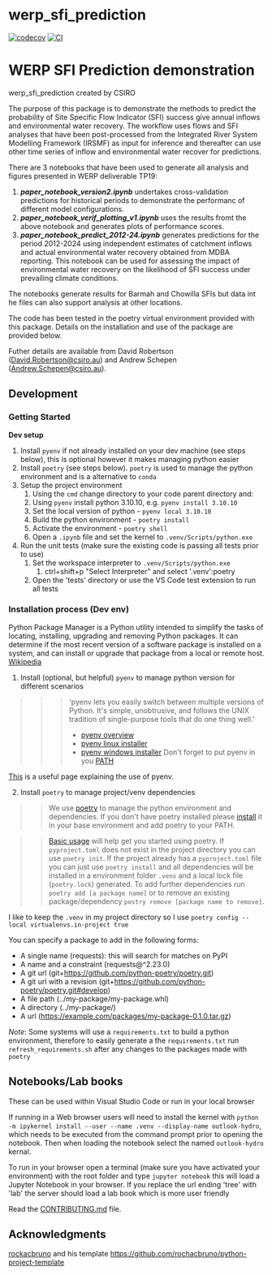 # werp_sfi_prediction

[![codecov](https://codecov.io/gh/fre171csiro/werp-sfi-prediction/branch/main/graph/badge.svg?token=werp-sfi-prediction_token_here)](https://codecov.io/gh/fre171csiro/werp-sfi-prediction)
[![CI](https://github.com/fre171csiro/werp-sfi-prediction/actions/workflows/main.yml/badge.svg)](https://github.com/fre171csiro/werp-sfi-prediction/actions/workflows/main.yml)

# WERP SFI Prediction demonstration

werp_sfi_prediction created by CSIRO

The purpose of this package is to demonstrate the methods to predict the probability of Site Specific Flow Indicator (SFI) success give annual inflows and environmental water recovery. The workflow uses flows and SFI analyses that have been post-processed from the Integrated River System Modelling Framework (IRSMF) as input for inference and thereafter can use other time series of inflow and environmental water recover for predictions.

There are 3 notebooks that have been used to generate all analysis and figures presented in WERP deliverable TP19:
1. ***paper_notebook_version2.ipynb*** undertakes cross-validation predictions for historical periods to demonstrate the performanc of different model configurations.
2. ***paper_notebook_verif_plotting_v1.ipynb*** uses the results fromt the above notebook and generates plots of performance scores.
3. ***paper_notebook_predict_2012-24.ipynb*** generates predictions for the period 2012-2024 using independent estimates of catchment inflows and actual environmental water recovery obtained from MDBA reporting. This notebook can be used for assessing the impact of environmental water recovery on the likelihood of SFI success under prevailing climate conditions. 

The notebooks generate results for Barmah and Chowilla SFIs but data int he files can also support analysis at other locations.

The code has been tested in the poetry virtual environment provided with this package. Details on the installation and use of the package are provided below.

Futher details are available from David Robertson (David.Robertson@csiro.au) and Andrew Schepen (Andrew.Schepen@csiro.au).


## Development
### Getting Started
**Dev setup**
1. Install `pyenv` if not already installed on your dev machine (see steps below), this is optional however it makes managing python easier
1. Install `poetry` (see steps below).  `poetry` is used to manage the python environment and is a alternative to `conda`
1. Setup the project environment
    1. Using the `cmd` change directory to your code parent directory and:
    1. Using `pyenv` install python 3.10.10, e.g. `pyenv install 3.10.10`
    1. Set the local version of python - `pyenv local 3.10.10`
    1. Build the python environment - `poetry install`
    1. Activate the environment - `poetry shell`
    1. Open a `.ipynb` file and set the kernel to `.venv/Scripts/python.exe`
1. Run the unit tests (make sure the existing code is passing all tests prior to use)
    1. Set the workspace interpreter to `.venv/Scripts/python.exe`
        1. ctrl+shift+p "Select Interpreter" and select '.venv':poetry
    1. Open the 'tests' directory or use the VS Code test extension to run all tests

### Installation process (Dev env)

Python Package Manager is a Python utility intended to simplify the tasks of locating, installing, upgrading and removing Python packages. It can determine if the most recent version of a software package is installed on a system, and can install or upgrade that package from a local or remote host. [Wikipedia](https://en.wikipedia.org/wiki/Python_Package_Manager)

1. Install (optional, but helpful) `pyenv` to manage python version for different scenarios
>>>'pyenv lets you easily switch between multiple versions of Python. It's simple, unobtrusive, and follows the UNIX tradition of single-purpose tools that do one thing well.'
>>>- [pyenv overview](https://github.com/pyenv/pyenv#getting-pyenv)
>>>- [pyenv linux installer](https://github.com/pyenv/pyenv-installer)
>>>- [pyenv windows installer](https://github.com/pyenv-win/pyenv-win) Don't forget to put pyenv in you [PATH](https://github.com/pyenv-win/pyenv-win/blob/master/docs/installation.md#add-system-settings)

[This](https://blog.teclado.com/how-to-use-pyenv-manage-python-versions/) is a useful page explaining the use of pyenv. 

2. Install `poetry` to manage project/venv dependencies
>>We use [poetry](https://python-poetry.org/docs/) to manage the python environment and dependencies.  If you don't have poetry installed please [install](https://python-poetry.org/docs/#installing-with-the-official-installer) it in your base environment and add poetry to your PATH.

>>[Basic usage](https://python-poetry.org/docs/basic-usage/) will help get you started using poetry.  If `pyproject.toml` does not exist in the project directory you can use `poetry init`.  If the project already has a `pyproject.toml` file you can just use `poetry install` and all dependencies will be installed in a environment folder `.venv` and a local lock file (`poetry.lock`) generated.  To add further dependencies run `poetry add [a package name]` or to remove an existing package/dependency `postry remove [package name to remove]`.

I like to keep the `.venv` in my project directory so I use `poetry config --local virtualenvs.in-project true`

You can specify a package to add in the following forms:
  - A single name (requests): this will search for matches on PyPI
  - A name and a constraint (requests@^2.23.0)
  - A git url (git+https://github.com/python-poetry/poetry.git)
  - A git url with a revision (git+https://github.com/python-poetry/poetry.git#develop)
  - A file path (../my-package/my-package.whl)
  - A directory (../my-package/)
  - A url (https://example.com/packages/my-package-0.1.0.tar.gz)

*Note*: Some systems will use a `requirements.txt` to build a python environment, therefore to easily generate a the `requirements.txt` run `refresh_requirements.sh` after any changes to the packages made with `poetry`

## Notebooks/Lab books
These can be used within Visual Studio Code or run in your local browser

If running in a Web browser users will need to install the kernel with `python -m ipykernel install --user --name .venv --display-name outlook-hydro`, which needs to be executed from the command prompt prior to opening the notebook.  Then when loading the notebook select the named `outlook-hydro` kernal.

To run in your browser open a terminal (make sure you have activated your environment) with the root folder and type `jupyter notebook` this will load a Jupyter Notebook in your browser. If you replace the url ending 'tree' with 'lab' the server should load a lab book which is more user friendly 

Read the [CONTRIBUTING.md](CONTRIBUTING.md) file.

## Acknowledgments
[rockacbruno](https://github.com/rochacbruno) and his template https://github.com/rochacbruno/python-project-template
